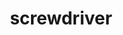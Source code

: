 ---
layout: objects
title: screwdriver
emoji: screwdriver
permalink: 🪛.html
image: assets/img/3moji/screwdriver.png
---
